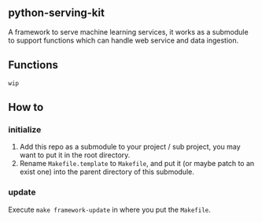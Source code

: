 ## python-serving-kit
A framework to serve machine learning services, it works as a submodule to support functions 
which can handle web service and data ingestion.

## Functions
```
wip
```

## How to
### initialize
1. Add this repo as a submodule to your project / sub project, you may want to put it in the root directory.
2. Rename ```Makefile.template``` to ```Makefile```, and put it (or maybe patch to an exist one) into the parent directory of this submodule.

### update
Execute ```make framework-update``` in where you put the ```Makefile```.